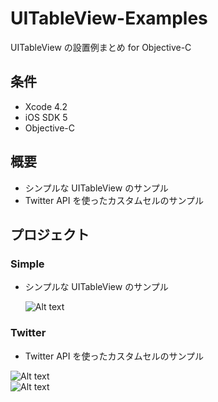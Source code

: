 UITableView-Examples
====================

UITableView の設置例まとめ for Objective-C

条件
---------------
 * Xcode 4.2
 * iOS SDK 5
 * Objective-C

概要
---------------
 * シンプルな UITableView のサンプル
 * Twitter API を使ったカスタムセルのサンプル

プロジェクト
---------------

### Simple
* シンプルな UITableView のサンプル  

  ![Alt text](https://raw.github.com/syake/UITableView-Examples/master/assets/simple_01.png)

### Twitter
 * Twitter API を使ったカスタムセルのサンプル  

  ![Alt text](https://raw.github.com/syake/UITableView-Examples/master/assets/twitter_01.png)  
  ![Alt text](https://raw.github.com/syake/UITableView-Examples/master/assets/twitter_02.png)

